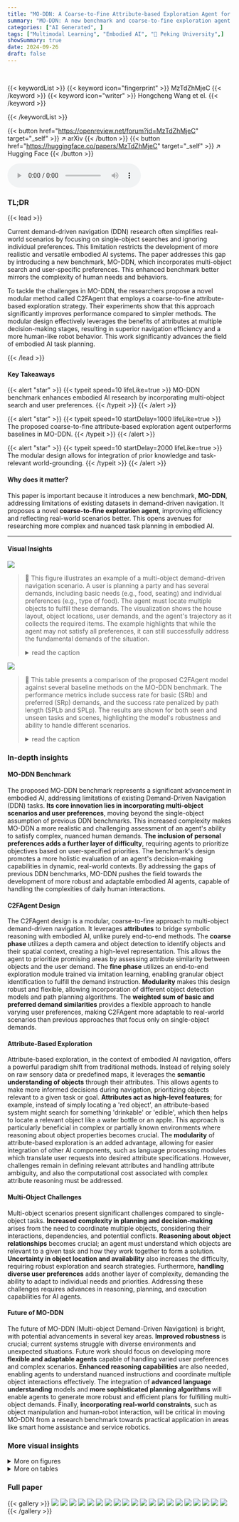 ```yaml
---
title: "MO-DDN: A Coarse-to-Fine Attribute-based Exploration Agent for Multi-Object Demand-driven Navigation"
summary: "MO-DDN: A new benchmark and coarse-to-fine exploration agent boosts embodied AI's ability to handle multi-object, preference-based task planning."
categories: ["AI Generated", ]
tags: ["Multimodal Learning", "Embodied AI", "🏢 Peking University",]
showSummary: true
date: 2024-09-26
draft: false
---
```


<br>

{{< keywordList >}}
{{< keyword icon="fingerprint" >}} MzTdZhMjeC {{< /keyword >}}
{{< keyword icon="writer" >}} Hongcheng Wang et el. {{< /keyword >}}
 
{{< /keywordList >}}

{{< button href="https://openreview.net/forum?id=MzTdZhMjeC" target="_self" >}}
↗ arXiv
{{< /button >}}
{{< button href="https://huggingface.co/papers/MzTdZhMjeC" target="_self" >}}
↗ Hugging Face
{{< /button >}}



<audio controls>
    <source src="https://ai-paper-reviewer.com/MzTdZhMjeC/podcast.wav" type="audio/wav">
    Your browser does not support the audio element.
</audio>


### TL;DR


{{< lead >}}

Current demand-driven navigation (DDN) research often simplifies real-world scenarios by focusing on single-object searches and ignoring individual preferences. This limitation restricts the development of more realistic and versatile embodied AI systems.  The paper addresses this gap by introducing a new benchmark, MO-DDN, which incorporates multi-object search and user-specific preferences.  This enhanced benchmark better mirrors the complexity of human needs and behaviors. 



To tackle the challenges in MO-DDN, the researchers propose a novel modular method called C2FAgent that employs a coarse-to-fine attribute-based exploration strategy.  Their experiments show that this approach significantly improves performance compared to simpler methods.  The modular design effectively leverages the benefits of attributes at multiple decision-making stages, resulting in superior navigation efficiency and a more human-like robot behavior. This work significantly advances the field of embodied AI task planning.

{{< /lead >}}


#### Key Takeaways

{{< alert "star" >}}
{{< typeit speed=10 lifeLike=true >}} MO-DDN benchmark enhances embodied AI research by incorporating multi-object search and user preferences. {{< /typeit >}}
{{< /alert >}}

{{< alert "star" >}}
{{< typeit speed=10 startDelay=1000 lifeLike=true >}} The proposed coarse-to-fine attribute-based exploration agent outperforms baselines in MO-DDN. {{< /typeit >}}
{{< /alert >}}

{{< alert "star" >}}
{{< typeit speed=10 startDelay=2000 lifeLike=true >}} The modular design allows for integration of prior knowledge and task-relevant world-grounding. {{< /typeit >}}
{{< /alert >}}

#### Why does it matter?
This paper is important because it introduces a new benchmark, **MO-DDN**, addressing limitations of existing datasets in demand-driven navigation.  It proposes a novel **coarse-to-fine exploration agent**, improving efficiency and reflecting real-world scenarios better. This opens avenues for researching more complex and nuanced task planning in embodied AI.

------
#### Visual Insights



![](https://ai-paper-reviewer.com/MzTdZhMjeC/figures_1_1.jpg)

> 🔼 This figure illustrates an example of a multi-object demand-driven navigation scenario. A user is planning a party and has several demands, including basic needs (e.g., food, seating) and individual preferences (e.g., type of food).  The agent must locate multiple objects to fulfill these demands.  The visualization shows the house layout, object locations, user demands, and the agent's trajectory as it collects the required items. The example highlights that while the agent may not satisfy all preferences, it can still successfully address the fundamental demands of the situation.
> <details>
> <summary>read the caption</summary>
> Figure 1: An Example of Multi-object Demand-driven Navigation. A user plans to host a party at his new house and outlines some basic demands (highlighted in orange), along with specific preferences for different individuals (highlighted in red). The agent parses these demands and locates multiple objects in various locations in the scene to fulfill them. Despite not meeting the preferred 'ice cream' demand, the agent successfully addresses basic demands, such as organizing lunch.
> </details>





![](https://ai-paper-reviewer.com/MzTdZhMjeC/tables_8_1.jpg)

> 🔼 This table presents a comparison of the proposed C2FAgent model against several baseline methods on the MO-DDN benchmark.  The performance metrics include success rate for basic (SRb) and preferred (SRp) demands, and the success rate penalized by path length (SPLb and SPLp). The results are shown for both seen and unseen tasks and scenes, highlighting the model's robustness and ability to handle different scenarios.
> <details>
> <summary>read the caption</summary>
> Table 1: Baseline Comparison. Values in parentheses represent standard deviations. * represents the usage of ground truth semantic labels in the RGB image. The bold fonts represent optimal values.
> </details>





### In-depth insights


#### MO-DDN Benchmark
The proposed MO-DDN benchmark represents a significant advancement in embodied AI, addressing limitations of existing Demand-Driven Navigation (DDN) tasks.  **Its core innovation lies in incorporating multi-object scenarios and user preferences**, moving beyond the single-object assumption of previous DDN benchmarks. This increased complexity makes MO-DDN a more realistic and challenging assessment of an agent's ability to satisfy complex, nuanced human demands.  **The inclusion of personal preferences adds a further layer of difficulty**, requiring agents to prioritize objectives based on user-specified priorities.  The benchmark's design promotes a more holistic evaluation of an agent's decision-making capabilities in dynamic, real-world contexts. By addressing the gaps of previous DDN benchmarks, MO-DDN pushes the field towards the development of more robust and adaptable embodied AI agents, capable of handling the complexities of daily human interactions.

#### C2FAgent Design
The C2FAgent design is a modular, coarse-to-fine approach to multi-object demand-driven navigation.  It leverages **attributes** to bridge symbolic reasoning with embodied AI, unlike purely end-to-end methods. The **coarse phase** utilizes a depth camera and object detection to identify objects and their spatial context, creating a high-level representation.  This allows the agent to prioritize promising areas by assessing attribute similarity between objects and the user demand.  The **fine phase** utilizes an end-to-end exploration module trained via imitation learning, enabling granular object identification to fulfill the demand instruction.  **Modularity** makes this design robust and flexible, allowing incorporation of different object detection models and path planning algorithms.  The **weighted sum of basic and preferred demand similarities** provides a flexible approach to handle varying user preferences, making C2FAgent more adaptable to real-world scenarios than previous approaches that focus only on single-object demands.

#### Attribute-Based Exploration
Attribute-based exploration, in the context of embodied AI navigation, offers a powerful paradigm shift from traditional methods.  Instead of relying solely on raw sensory data or predefined maps, it leverages the **semantic understanding of objects** through their attributes. This allows agents to make more informed decisions during navigation, prioritizing objects relevant to a given task or goal. **Attributes act as high-level features**; for example, instead of simply locating a 'red object', an attribute-based system might search for something 'drinkable' or 'edible', which then helps to locate a relevant object like a water bottle or an apple.  This approach is particularly beneficial in complex or partially known environments where reasoning about object properties becomes crucial.  The **modularity** of attribute-based exploration is an added advantage, allowing for easier integration of other AI components, such as language processing modules which translate user requests into desired attribute specifications.  However, challenges remain in defining relevant attributes and handling attribute ambiguity, and also the computational cost associated with complex attribute reasoning must be addressed.

#### Multi-Object Challenges
Multi-object scenarios present significant challenges compared to single-object tasks.  **Increased complexity in planning and decision-making** arises from the need to coordinate multiple objects, considering their interactions, dependencies, and potential conflicts.  **Reasoning about object relationships** becomes crucial; an agent must understand which objects are relevant to a given task and how they work together to form a solution. **Uncertainty in object location and availability** also increases the difficulty, requiring robust exploration and search strategies.  Furthermore, **handling diverse user preferences** adds another layer of complexity, demanding the ability to adapt to individual needs and priorities.  Addressing these challenges requires advances in reasoning, planning, and execution capabilities for AI agents.

#### Future of MO-DDN
The future of MO-DDN (Multi-object Demand-Driven Navigation) is bright, with potential advancements in several key areas.  **Improved robustness** is crucial; current systems struggle with diverse environments and unexpected situations.  Future work should focus on developing more **flexible and adaptable agents** capable of handling varied user preferences and complex scenarios. **Enhanced reasoning capabilities** are also needed, enabling agents to understand nuanced instructions and coordinate multiple object interactions effectively. The integration of **advanced language understanding** models and **more sophisticated planning algorithms** will enable agents to generate more robust and efficient plans for fulfilling multi-object demands. Finally, **incorporating real-world constraints**, such as object manipulation and human-robot interaction, will be critical in moving MO-DDN from a research benchmark towards practical application in areas like smart home assistance and service robotics.


### More visual insights

<details>
<summary>More on figures
</summary>


![](https://ai-paper-reviewer.com/MzTdZhMjeC/figures_4_1.jpg)

> 🔼 This figure presents the architecture of the attribute model used in the MO-DDN system.  The model processes both instructions and object information through a shared pathway to generate attribute features.  It uses a CLIP model (frozen) for initial feature extraction, then an MLP encoder to generate the attribute features. These features are then quantized using a codebook (the parameters of which are shared between the instruction and object processing branches). An MLP decoder reconstructs the features, and several loss functions compare the original features with the reconstructed and quantized features, as well as matching instructions with objects. The diagram highlights that only specific parts of the model (those in red) are trained during the process.
> <details>
> <summary>read the caption</summary>
> Figure 2: Attribute Model. This figure shows the architecture of the attribute model. Instructions and objects share the same model architecture. Instructions and items share the same model architecture. For parameters, they share only the parameters of the shared codebook, while the parameters of the MLP Encoder and Decoder are independent. Only the red with flames modules in the figure will be trained while the blue with snowflakes CLIP model parameters will be frozen.
> </details>



![](https://ai-paper-reviewer.com/MzTdZhMjeC/figures_6_1.jpg)

> 🔼 This figure illustrates the navigation policy of the proposed agent, showing how it alternates between coarse and fine exploration phases. The coarse phase involves segmenting the environment into blocks and using attribute features to select promising waypoints. The fine phase then utilizes an end-to-end module for precise object identification. The process continues until either a solution is found or a predefined number of steps or Find actions are reached.
> <details>
> <summary>read the caption</summary>
> Figure 3: Navigation Policy. The agent continuously switches between a coarse exploration phase and a fine exploration phase until the Find count limit nfind is reached or the total number of steps Nstep is reached. See Sec. 4.2.1 and Sec. 4.2.2 for details about the two phases. In each timestep, the GLEE model is used to identify and label objects in the RGB and project them to the point cloud.
> </details>



![](https://ai-paper-reviewer.com/MzTdZhMjeC/figures_6_2.jpg)

> 🔼 This figure shows the process of the coarse exploration phase in the MO-DDN navigation task.  It starts with the RGB-D image and depth map as inputs, and these are used to generate a point cloud representation of the environment. The point cloud is then segmented into blocks. For each block, the similarity between object features and instruction attributes is calculated to generate a block score. These block scores are used to select the next waypoint for the agent. The LLM branch and the MLP branch are described in the figure to show two different approaches for generating instruction attribute features. Blocks with higher scores are indicated by darker shades of red in the image.
> <details>
> <summary>read the caption</summary>
> Figure 4: Coarse Exploration. This figure presents the process of building and labeling the point clouds, segmenting the blocks, and calculating the scores for each block.
> </details>



![](https://ai-paper-reviewer.com/MzTdZhMjeC/figures_7_1.jpg)

> 🔼 This figure shows the architecture of the fine exploration phase in the MO-DDN model.  It takes several inputs including RGB images, depth information, GPS/compass data, previous actions, and instruction attributes.  These are processed by various encoders (CNN, CLIP Visual/Text, Obj MLP, Ins MLP), combined in a transformer, and passed through an LSTM to generate actions for the navigation agent. This fine-tuning phase uses imitation learning and relies on the attribute model trained earlier in the process.
> <details>
> <summary>read the caption</summary>
> Figure 5: Fine Exploration. We employ imitation learning to train an end-to-end module in this phase. This module loads the Ins MLP Encoder and Obj MLP Encoder's parameters as initialization from attribute training, along with a Transformer Encoder to integrate features. The output feature corresponding to the CLS token is combined with GPS+Compass features and a previous action embedding and passed through an LSTM to generate actions by an actor.
> </details>



![](https://ai-paper-reviewer.com/MzTdZhMjeC/figures_18_1.jpg)

> 🔼 This figure illustrates the overall navigation policy used by the agent. The agent alternates between a coarse exploration phase and a fine exploration phase. The coarse phase involves segmenting the environment into blocks and selecting a waypoint using attribute features, and the fine phase uses an end-to-end model to locate the target object within the chosen block. The process continues until a solution is found or the limits on the number of Find operations or steps are reached.
> <details>
> <summary>read the caption</summary>
> Figure 3: Navigation Policy. The agent continuously switches between a coarse exploration phase and a fine exploration phase until the Find count limit nfind is reached or the total number of steps Nstep is reached. See Sec. 4.2.1 and Sec. 4.2.2 for details about the two phases. In each timestep, the GLEE model is used to identify and label objects in the RGB and project them to the point cloud.
> </details>



![](https://ai-paper-reviewer.com/MzTdZhMjeC/figures_23_1.jpg)

> 🔼 This figure illustrates the navigation policy used in the MO-DDN task. The agent alternates between a coarse exploration phase, where it segments the environment into blocks and scores them based on attributes, and a fine exploration phase, where an end-to-end module refines object identification.  This cycle continues until a solution is found or time constraints are met.  The GLEE model plays a key role in object detection and labeling during both phases.
> <details>
> <summary>read the caption</summary>
> Figure 3: Navigation Policy. The agent continuously switches between a coarse exploration phase and a fine exploration phase until the Find count limit nfind is reached or the total number of steps Nstep is reached. See Sec. 4.2.1 and Sec. 4.2.2 for details about the two phases. In each timestep, the GLEE model is used to identify and label objects in the RGB and project them to the point cloud.
> </details>



![](https://ai-paper-reviewer.com/MzTdZhMjeC/figures_25_1.jpg)

> 🔼 This figure visualizes the point cloud of a scene segmented into blocks.  The instruction is to find a place to take quick notes during a meeting, ideally with a digital note-taking device. The solution shown consists of the Computer, Armchair, and Table, which suggests these items are located within a high-scoring block based on their attributes and relevance to the given instruction. The red region highlights the area where the selected objects, relevant to the given instruction, are located.
> <details>
> <summary>read the caption</summary>
> Figure 6: Block Visualizations. Instruction: I need to take quick notes during a meeting, preferably with a device that saves them digitally. Solution: Computer, Armchair, Table.
> </details>



![](https://ai-paper-reviewer.com/MzTdZhMjeC/figures_26_1.jpg)

> 🔼 This figure visualizes the results of the coarse exploration phase of the MO-DDN agent.  The agent is given the instruction to find a place to store fine china, preferably in an elegant way. The figure shows the point cloud representation of the environment, segmented into blocks. The color intensity of each block indicates its score, calculated based on the similarity between the block's object attributes and the instruction attributes.  Darker blocks have higher scores and higher probabilities of containing the target object(s). In this case, the blocks containing the wall shelf and cabinet are highlighted, indicating that these objects are predicted as the most suitable locations to store the fine china.
> <details>
> <summary>read the caption</summary>
> Figure 7: Block Visualizations. Instruction: I need to store a collection of fine china, preferably in a way that displays them elegantly. Solution: Wall shelf, Cabinet.
> </details>



![](https://ai-paper-reviewer.com/MzTdZhMjeC/figures_27_1.jpg)

> 🔼 This figure shows the point cloud representation of a scene with objects detected and labeled.  The instruction given to the agent was to find a way to quickly dry laundry, and the agent identified the dryer as the most suitable solution. The red highlighted area indicates the location of the dryer within the scene.
> <details>
> <summary>read the caption</summary>
> Figure 8: Block Visualizations. Instruction: I need to quickly dry a batch of laundry, but I prefer an fast and energy-efficient method. Solution: Dryer.
> </details>



![](https://ai-paper-reviewer.com/MzTdZhMjeC/figures_28_1.jpg)

> 🔼 This figure shows a point cloud representation of a scene in a house.  The red highlighted areas indicate areas with high scores based on an attribute-based exploration method used in the MO-DDN (Multi-object Demand-driven Navigation) task. The task given to the agent was to find a comfortable place to read with good lighting. The agent successfully identified a sofa, side table, and ceiling lamp as suitable objects that meet this demand. The darker the red color, the higher the score for the corresponding block.
> <details>
> <summary>read the caption</summary>
> Figure 9: Block Visualizations. Instruction: I need to find a comfortable place to read for my study group, preferable with good lighting. Solution: Sofa, Side table, Ceiling lamp.
> </details>



![](https://ai-paper-reviewer.com/MzTdZhMjeC/figures_29_1.jpg)

> 🔼 This figure shows a point cloud representation of a scene, segmented into blocks.  The darker red blocks indicate a higher probability of containing objects relevant to the user's request: to organize a small evening gathering without real candles.  The caption highlights the specific instruction and the solution identified by the model (dining table and straight chair).
> <details>
> <summary>read the caption</summary>
> Figure 10: Block Visualizations. Instruction: I need to organize a small evening gathering but want to avoid any accidents with real candles. Solution: Dining table, Straight chair.
> </details>



![](https://ai-paper-reviewer.com/MzTdZhMjeC/figures_30_1.jpg)

> 🔼 This figure shows how adjusting the weights (r<sub>b</sub> and r<sub>p</sub>) for basic and preferred demand similarity scores impacts block selection in the coarse exploration phase.  The darker the red shading of a block, the higher its score. The left image shows a scenario where the basic demand weight (r<sub>b</sub>) is prioritized, resulting in multiple seating options being highlighted. The right image shows a scenario where the preferred demand weight (r<sub>p</sub>) is prioritized, resulting in only the most comfortable seating options (Sofa and Bed) being strongly highlighted.
> <details>
> <summary>read the caption</summary>
> Figure 11: The Effect of r<sub>b</sub> and r<sub>p</sub>. This is an example used only to demonstrate scoring blocks. The darker the color in the figure, the higher the block score. When the task is “Find a place to sit, prefering a comfortable and soft place”, lowering r<sub>p</sub> (left) ignores preferences, so ArmChair, Sofa and Stool can get a high score (dark red); raising r<sub>p</sub> (right) focuses on preferences, so Sofa and Bed can get a high score.
> </details>



![](https://ai-paper-reviewer.com/MzTdZhMjeC/figures_31_1.jpg)

> 🔼 This figure illustrates the navigation policy employed by the agent.  It shows a continuous switching between a coarse exploration phase (where the agent explores larger areas of the environment, selecting waypoints based on attribute similarity) and a fine exploration phase (where the agent explores a smaller region around a selected waypoint, using an end-to-end attribute exploration module to identify the target objects). This process continues until either a predefined number of object searches ('Find' actions) is reached, or a maximum number of navigation steps is exceeded.  The figure highlights the key components involved in each phase: point cloud generation and segmentation, object detection (GLEE model), and waypoint selection and path planning. 
> <details>
> <summary>read the caption</summary>
> Figure 3: Navigation Policy. The agent continuously switches between a coarse exploration phase and a fine exploration phase until the Find count limit  n<sub>find</sub> is reached or the total number of steps N<sub>step</sub> is reached. See Sec. 4.2.1 and Sec. 4.2.2 for details about the two phases. In each timestep, the GLEE model is used to identify and label objects in the RGB and project them to the point cloud.
> </details>



</details>




<details>
<summary>More on tables
</summary>


![](https://ai-paper-reviewer.com/MzTdZhMjeC/tables_9_1.jpg)
> 🔼 This table presents the ablation study results focusing on the coarse exploration phase. It compares the performance of the proposed coarse-to-fine exploration method against several baselines: FBE+Fine, LLM+Fine, and CLIP+Fine.  Each baseline replaces the proposed coarse exploration module with a different waypoint selection strategy. The results show the success rates (SRb and SRp) and Success Path Lengths (SPLb and SPLp) for both basic and preferred solutions.  This allows for an assessment of how effectively different methods utilize attribute features to improve exploration efficiency.
> <details>
> <summary>read the caption</summary>
> Table 2: Ablation on Coarse Exploration (Q1)
> </details>

![](https://ai-paper-reviewer.com/MzTdZhMjeC/tables_9_2.jpg)
> 🔼 This table compares the performance of the proposed C2FAgent model against several baseline methods on the MO-DDN benchmark.  The results are shown for both seen and unseen scenes, and for seen and unseen tasks.  Metrics include Success Rate (SR) for basic and preferred demands, and Success Rate Path Length (SPL) for basic and preferred demands.  The table highlights the superior performance of the C2FAgent model, particularly the LLM branch, compared to other methods, demonstrating its effectiveness in navigating multi-object scenarios.
> <details>
> <summary>read the caption</summary>
> Table 1: Baseline Comparison. Values in parentheses represent standard deviations. * represents the usage of ground truth semantic labels in the RGB image. The bold fonts represent optimal values.
> </details>

![](https://ai-paper-reviewer.com/MzTdZhMjeC/tables_9_3.jpg)
> 🔼 This table presents the ablation study results focusing on the attribute training process. It shows the impact of removing the VQ-VAE losses and the codebook initialization on the model's performance, measured by SRb, SRp, SPLb, and SPLp.  The results help to understand the contribution of each component to the overall attribute model training.
> <details>
> <summary>read the caption</summary>
> Table 4: Ablation on Attribute Training (Q3)
> </details>

![](https://ai-paper-reviewer.com/MzTdZhMjeC/tables_9_4.jpg)
> 🔼 This table presents the ablation study on the effect of score weights (basic and preferred) on the performance of the C2FAgent in the MO-DDN benchmark.  It shows the success rate (SR) for basic and preferred demands, and the success rate penalized by path length (SPL) for basic and preferred demands, for different weightings of the basic (r<sub>b</sub>) and preferred (r<sub>p</sub>) scores. The results indicate how adjusting these weights influences the agent's prioritization of basic versus preferred demands, affecting overall performance.
> <details>
> <summary>read the caption</summary>
> Table 5: Ablation on Score Weights (Q4)
> </details>

![](https://ai-paper-reviewer.com/MzTdZhMjeC/tables_17_1.jpg)
> 🔼 This table compares the performance of the proposed C2FAgent model against several baseline methods on the MO-DDN benchmark.  The metrics used are Success Rate (SR) for basic and preferred demands, and Success Rate Path Length (SPL) for basic and preferred demands.  The results are shown separately for seen and unseen tasks, and for seen and unseen scenes, providing a comprehensive evaluation of the model's generalization capabilities.  The baseline methods include Random, VTN, ZSON, DDN, MOPA+LLM*, and FBE+LLM*. The asterisk (*) indicates that the methods used ground truth semantic labels.
> <details>
> <summary>read the caption</summary>
> Table 1: Baseline Comparison. Values in parentheses represent standard deviations. * represents the usage of ground truth semantic labels in the RGB image. The bold fonts represent optimal values.
> </details>

![](https://ai-paper-reviewer.com/MzTdZhMjeC/tables_18_1.jpg)
> 🔼 This table compares the performance of the proposed C2FAgent model against several baseline methods on the MO-DDN benchmark.  The baseline methods include Random (random action selection), VTN (end-to-end ObjectGoal Navigation), ZSON (end-to-end ObjectGoal Navigation), DDN (Demand-driven Navigation), MOPA+LLM* (modular Multi-object Navigation using LLMs), and FBE+LLM* (modular Multi-object Navigation using frontier-based exploration and LLMs). The results are shown for both seen and unseen tasks and scenes, and metrics include success rates (SRb and SRp for basic and preferred demands respectively) and success path lengths (SPLb and SPLp for basic and preferred demands respectively). The asterisk (*) indicates that the method used ground truth semantic labels in the RGB image.  The bold values represent the best performance across all methods for each metric.
> <details>
> <summary>read the caption</summary>
> Table 1: Baseline Comparison. Values in parentheses represent standard deviations. * represents the usage of ground truth semantic labels in the RGB image. The bold fonts represent optimal values.
> </details>

![](https://ai-paper-reviewer.com/MzTdZhMjeC/tables_20_1.jpg)
> 🔼 This table compares the MO-DDN and DDN benchmarks across several key features.  It highlights the differences in handling user preferences (Preference), the complexity of the navigation task (Multi-object), the number of object categories considered, the average length of the instructions, the number of solutions for each demand instruction and the average number of objects per solution. The use of the slash (/) indicates that some metrics are given separately for basic and preferred aspects of the task.
> <details>
> <summary>read the caption</summary>
> Table 6: A Comparison Between MO-DDN and DDN. The slash symbol '/' distinguishes between basic and preferred data. The left side of the slash indicates basic, and the right side indicates preferred.
> </details>

![](https://ai-paper-reviewer.com/MzTdZhMjeC/tables_21_1.jpg)
> 🔼 This table compares the performance of the proposed C2FAgent model against several baseline methods on the MO-DDN benchmark.  The results are shown for both seen and unseen tasks and scenes.  Metrics include Success Rate (SR) for basic and preferred demands, and Success Rate Path Length (SPL) for basic and preferred demands.  The table highlights the superior performance of C2FAgent, particularly when considering both basic and preferred demands. The impact of using ground truth semantic labels is also demonstrated.
> <details>
> <summary>read the caption</summary>
> Table 1: Baseline Comparison. Values in parentheses represent standard deviations. * represents the usage of ground truth semantic labels in the RGB image. The bold fonts represent optimal values.
> </details>

![](https://ai-paper-reviewer.com/MzTdZhMjeC/tables_21_2.jpg)
> 🔼 This table presents a comparison of the proposed C2FAgent model against several baseline methods on the MO-DDN benchmark.  The results are reported in terms of Success Rate (basic and preferred), and Success Rate Path Length (basic and preferred).  The baselines include Random, VTN, ZSON, DDN, MOPA+LLM*, and FBE+LLM*.  The * indicates methods that use ground truth semantic labels. The table shows superior performance of C2FAgent over all baselines, highlighting the effectiveness of the proposed coarse-to-fine attribute-based exploration strategy.
> <details>
> <summary>read the caption</summary>
> Table 1: Baseline Comparison. Values in parentheses represent standard deviations. * represents the usage of ground truth semantic labels in the RGB image. The bold fonts represent optimal values.
> </details>

![](https://ai-paper-reviewer.com/MzTdZhMjeC/tables_22_1.jpg)
> 🔼 This table presents a comparison of the proposed C2FAgent model against several baseline methods on the MO-DDN benchmark.  The performance metrics include Success Rate (SR) for both basic and preferred demands (SRb and SRp respectively), and Success Rate Path Length (SPL) for both basic and preferred demands (SPLb and SPLp respectively).  The results are shown for both seen and unseen tasks and scenes.  The baseline methods are Random, VTN, ZSON, DDN, MOPA+LLM*, and FBE+LLM*. The asterisk (*) indicates methods using ground truth semantic labels.  The table highlights the superior performance of the C2FAgent model across various metrics.
> <details>
> <summary>read the caption</summary>
> Table 1: Baseline Comparison. Values in parentheses represent standard deviations. * represents the usage of ground truth semantic labels in the RGB image. The bold fonts represent optimal values.
> </details>

![](https://ai-paper-reviewer.com/MzTdZhMjeC/tables_28_1.jpg)
> 🔼 This table compares the performance of the proposed C2FAgent model against several baseline methods on the MO-DDN benchmark.  The metrics used for comparison include Success Rate (basic and preferred), and Success Rate Path Length (basic and preferred).  Results are shown for both seen and unseen tasks, and seen and unseen scenes, providing a comprehensive evaluation of the different approaches' ability to handle multi-object demand-driven navigation with varying levels of complexity.
> <details>
> <summary>read the caption</summary>
> Table 1: Baseline Comparison. Values in parentheses represent standard deviations. * represents the usage of ground truth semantic labels in the RGB image. The bold fonts represent optimal values.
> </details>

</details>




### Full paper

{{< gallery >}}
<img src="https://ai-paper-reviewer.com/MzTdZhMjeC/1.png" class="grid-w50 md:grid-w33 xl:grid-w25" />
<img src="https://ai-paper-reviewer.com/MzTdZhMjeC/2.png" class="grid-w50 md:grid-w33 xl:grid-w25" />
<img src="https://ai-paper-reviewer.com/MzTdZhMjeC/3.png" class="grid-w50 md:grid-w33 xl:grid-w25" />
<img src="https://ai-paper-reviewer.com/MzTdZhMjeC/4.png" class="grid-w50 md:grid-w33 xl:grid-w25" />
<img src="https://ai-paper-reviewer.com/MzTdZhMjeC/5.png" class="grid-w50 md:grid-w33 xl:grid-w25" />
<img src="https://ai-paper-reviewer.com/MzTdZhMjeC/6.png" class="grid-w50 md:grid-w33 xl:grid-w25" />
<img src="https://ai-paper-reviewer.com/MzTdZhMjeC/7.png" class="grid-w50 md:grid-w33 xl:grid-w25" />
<img src="https://ai-paper-reviewer.com/MzTdZhMjeC/8.png" class="grid-w50 md:grid-w33 xl:grid-w25" />
<img src="https://ai-paper-reviewer.com/MzTdZhMjeC/9.png" class="grid-w50 md:grid-w33 xl:grid-w25" />
<img src="https://ai-paper-reviewer.com/MzTdZhMjeC/10.png" class="grid-w50 md:grid-w33 xl:grid-w25" />
<img src="https://ai-paper-reviewer.com/MzTdZhMjeC/11.png" class="grid-w50 md:grid-w33 xl:grid-w25" />
<img src="https://ai-paper-reviewer.com/MzTdZhMjeC/12.png" class="grid-w50 md:grid-w33 xl:grid-w25" />
<img src="https://ai-paper-reviewer.com/MzTdZhMjeC/13.png" class="grid-w50 md:grid-w33 xl:grid-w25" />
<img src="https://ai-paper-reviewer.com/MzTdZhMjeC/14.png" class="grid-w50 md:grid-w33 xl:grid-w25" />
<img src="https://ai-paper-reviewer.com/MzTdZhMjeC/15.png" class="grid-w50 md:grid-w33 xl:grid-w25" />
<img src="https://ai-paper-reviewer.com/MzTdZhMjeC/16.png" class="grid-w50 md:grid-w33 xl:grid-w25" />
<img src="https://ai-paper-reviewer.com/MzTdZhMjeC/17.png" class="grid-w50 md:grid-w33 xl:grid-w25" />
<img src="https://ai-paper-reviewer.com/MzTdZhMjeC/18.png" class="grid-w50 md:grid-w33 xl:grid-w25" />
<img src="https://ai-paper-reviewer.com/MzTdZhMjeC/19.png" class="grid-w50 md:grid-w33 xl:grid-w25" />
<img src="https://ai-paper-reviewer.com/MzTdZhMjeC/20.png" class="grid-w50 md:grid-w33 xl:grid-w25" />
{{< /gallery >}}
